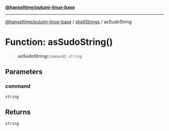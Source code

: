 [**@hanseltime/pulumi-linux-base**](../../../../README.md)

***

[@hanseltime/pulumi-linux-base](../../../../README.md) / [shellStrings](../README.md) / asSudoString

# Function: asSudoString()

> **asSudoString**(`command`): `string`

## Parameters

### command

`string`

## Returns

`string`
